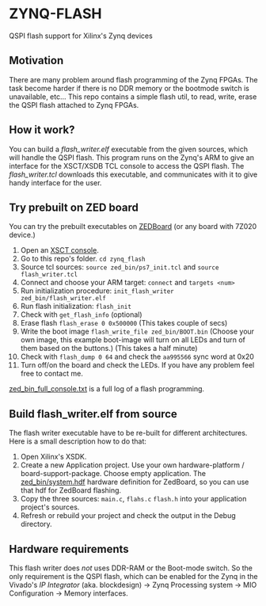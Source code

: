 # ZYNQ-FLASH
QSPI flash support for Xilinx's Zynq devices

## Motivation
There are many problem around flash programming of the Zynq FPGAs. The task become harder if there is no DDR memory or the bootmode switch is unavailable, etc...
This repo contains a simple flash util, to read, write, erase the QSPI flash attached to Zynq FPGAs.

## How it work?
You can build a *flash_writer.elf* executable from the given sources, which will handle the QSPI
flash. This program runs on the Zynq's ARM to give an interface for the XSCT/XSDB TCL console to access
the QSPI flash. The *flash_writer.tcl* downloads this executable, and communicates with it to give
handy interface for the user.

## Try prebuilt on ZED board
You can try the prebuilt executables on [ZEDBoard][1] (or any board with 7Z020 device.)

  1. Open an [XSCT console][2].
  2. Go to this repo's folder. `cd zynq_flash`
  3. Source tcl sources: `source zed_bin/ps7_init.tcl` and `source flash_writer.tcl`
  4. Connect and choose your ARM target: `connect` and `targets <num>`
  5. Run initialization procedure: `init_flash_writer zed_bin/flash_writer.elf`
  6. Run flash initialization: `flash_init`
  7. Check with `get_flash_info` (optional)
  8. Erase flash `flash_erase 0 0x500000` (This takes couple of secs)
  9. Write the boot image `flash_write_file zed_bin/BOOT.bin` (Choose your own image, this example
    boot-image will turn on all LEDs and turn of them based on the buttons.) (This takes a half minute)
  10. Check with `flash_dump 0 64` and check the `aa995566` sync word at 0x20
  11. Turn off/on the board and check the LEDs. If you have any problem feel free to contact me.

[zed_bin_full_console.txt][3] is a full log of a flash programming.

## Build flash_writer.elf from source
The flash writer executable have to be re-built for different architectures. Here is a small
 description how to do that:

  1. Open Xilinx's XSDK.
  2. Create a new Application project. Use your own hardware-platform / board-support-package.
  Choose empty application. The [zed_bin/system.hdf][4] hardware definition for ZedBoard, so you can
   use that hdf for ZedBoard flashing.
  3. Copy the three sources: `main.c`, `flahs.c` `flash.h` into your application project's sources.
  4. Refresh or rebuild your project and check the output in the Debug directory.

## Hardware requirements
This flash writer does *not* uses DDR-RAM or the Boot-mode switch. So the only requirement is the QSPI flash, which can be enabled for the Zynq in the Vivado's *IP Integrator* (aka. blockdesign) -> Zynq Processing system -> MIO Configuration -> Memory interfaces.

[1]: http://zedboard.org/product/zedboard
[2]: https://forums.xilinx.com/t5/Vivado-Debug-and-Power/Standalone-XSCT-console/m-p/907961/thread-id/12946#M12947
[3]: zed_bin_full_console.txt
[4]: zed_bin/system.hdf
